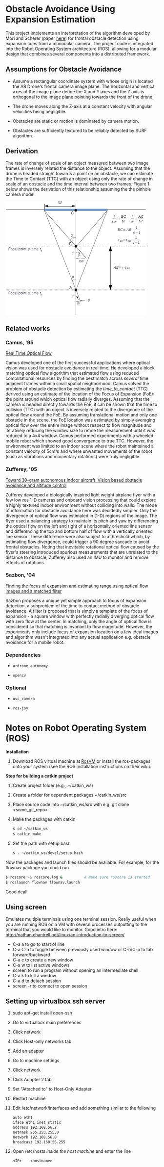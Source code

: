 # Obstacle Avoidance Using Expansion Estimation

This project implements an interpretation of the algorithm developed by Mori and Scherer (paper [here](https://www-preview.ri.cmu.edu/pub_files/2013/5/monocularObstacleAvoidance.pdf)) for frontal obstacle detection using expansion cues from a monocular camera. The project code is integrated into the Robot Operating System architecture (ROS), allowing for a modular design that combines several components into a distributed framework.

## Assumptions for Obstacle Avoidance

+ Assume a rectangular coordinate system with whose origin is located the AR
Drone's frontal camera image plane. The horizontal and vertical axes
of the image plane define the X and Y axes and the Z axis is orthogonal to the image
plane pointing towards the front of the drone.

+ The drone moves along the Z-axis at a constant velocity with angular
velocities being negligible.

+ Obstacles are static or motion is dominated by camera motion.

+ Obstacles are sufficiently textured to be reliably detected by SURF algorithm.

## Derivation

The rate of change of scale of an object measured between two image frames is
inversely related the distance to the object. Assuming that the drone is headed
straight towards a point on an obstacle, we can estimate the Time to Contact
(TTC) with an object using only the rate of change in scale of an obstacle and
the time interval between two frames. Figure 1 below shows the derivation of
this relationship assuming the the pinhole camera model.

![Estimating TTC](ttc_diagram.png "Estimating TTC")

## Related works

### Camus, '95
[Real Time Optical Flow](ftp://ftp.cs.brown.edu/pub/techreports/94/cs94-36.pdf) 

Camus developed one of the first successful applications where optical vision was used for obstacle avoidance in real time. He developed a block matching optical flow algorithm that estimated flow using reduced computational resources by finding the best match across _several_ time adjacent frames within a small spatial neighborhood. Camus solved the problem of obstacle detection by estimating the _time_to_contact_ (TTC) derived using an estimate of the location of the Focus of Expansion (FoE): the point around which optical flow radially diverges. Assuming that the camera is headed directly towards the FoE, it can be shown that the time to collision (TTC) with an object is inversely related to the divergence of the optical flow around the FoE. By assuming translational motion and only one obstacle in the scene, the FoE location was estimated by simply averaging optical flow over the entire image without respect to flow magnitude and iteratively reducing the window size to refine the measurement until it was reduced to a 4x4 window. Camus performed experiments with a wheeled mobile robot which showed good convergence to true TTC. However, the environment was limited to an indoor scene where the robot maintained a constant velocity of 5cm/s and where unwanted movements of the robot (such as vibrations and momentary rotations) were truly negligible.

### Zufferey, '05
[Toward 30-gram autonomous indoor aircraft: Vision based obstacle avoidance and altitude control](http://ieeexplore.ieee.org/xpl/login.jsp?tp=&arnumber=1570504&url=http%3A%2F%2Fieeexplore.ieee.org%2Fxpls%2Fabs_all.jsp%3Farnumber%3D1570504)

Zufferey developed a biologically inspired light weight airplane flyer with a few low res 1-D cameras and onboard vision processing that could explore a highly textured indoor environment without colliding into walls. The mode of information for obstacle avoidance here was decidedly simpler. Only the divergence of optical flow was estimated in (1-D) regions of the image. The flyer used a balancing strategy to maintain its pitch and yaw by differencing the optical flow on the left and right of a horizontally oriented line sensor and differencing the top and bottom half of flow with a vertically oriented line sensor. These difference were also subject to a threshold which, by estimating flow divergence, could trigger a 90 degree saccade to avoid frontal obstacles. Noting that inevitable rotational optical flow caused by the flyer's steering introduced spurious measurements that are unrelated to the distance to obstacle, Zufferey also used an IMU to monitor and remove effects of rotations.

### Sazbon, '04
[Finding the focus of expansion and estimating range using optical flow images and a matched filter](http://www.google.com/url?sa=t&rct=j&q=&esrc=s&source=web&cd=1&ved=0CB8QFjAA&url=http%3A%2F%2Fwww.researchgate.net%2Fpublication%2F220465015_Finding_the_focus_of_expansion_and_estimating_range_using_optical_flow_images_and_a_matched_filter%2Flinks%2F0912f5075b9704d923000000&ei=F3XqU7qMA6r1iwLG-YHIBA&usg=AFQjCNF870JdXZkd6Ne0rBoI4OS2Sw5ACg&sig2=wuc9MCENfjcY5n8TIi74Tw&bvm=bv.72676100,d.cGE)

Sazbon proposes a unique yet simple approach to focus of expansion detection, a subproblem of the time to contact method of obstacle avoidance. A filter is proposed that is simply a template of the focus of expansion - a square window with perfectly radially diverging optical flow with zero flow at the center. In matching, only the angle of optical flow is considered so that matching is invariant to flow magnitude. However, the experiments only include focus of expansion location on a few ideal images and algorithm wasn't integrated into any actual application e.g. obstacle avoidance for a mobile robot.

### Dependencies


- `ardrone_autonomy`

- `opencv`


### Optional

* `uvc_camera`

- `ros-joy`

# Notes on Robot Operating System (ROS) 

**Installation**

1. Download ROS virtual machine at [RosVM](http://nootrix.com/downloads/#RosVM) or install the ros-packages onto your system (see the ROS installation instructions on their wiki).

**Step for building a catkin project**

1. Create project folder (e.g., ~/catkin_ws)

2. Create a folder for dependent packages ~/catkin_ws/src

3. Place source code into ~/catkin_ws/src with e.g. git clone <some_git_repo>

4. Make the packages with catkin

    ```bash
    $ cd ~/catkin_ws
    $ catkin_make
    ```

7. Set the path with setup.bash
    ```bash
    $ . ~/catkin_ws/devel/setup.bash
    ```

Now the packages and launch files should be available. For example, for the flownav package you could run
```bash
$ roscore >& roscore.log &          # make sure roscore is started
$ roslaunch flownav flownav.launch
```

Good deal!


## Using screen

Emulates multiple terminals using one terminal session. Really useful when you
are running ROS on a VM with several processes outputting to the terminal that
you would like to monitor. Good intro here:
http://nathan.chantrell.net/linux/an-introduction-to-screen/

* C-a a to go to start of line
* C-a C-a to toggle between previously used window or C-n/C-p to tab forward/backward
* C-a c to create a new window
* C-a w to list active windows
* screen <some program> to run a program without opening an intermediate shell
* C-a k to kill a window
* C-a d to detach session
* screen -r to connect to open session


## Setting up virtualbox ssh server

1. sudo apt-get install open-ssh

2. Go to virtualbox main preferences
  1. Click network
  2. Click Host-only networks tab
  3. Add an adapter

3. Go to machine settings
  1. Click network
  2. Click Adapter 2 tab
  3. Set "Attached to" to Host-Only Adapter
  4. Restart machine

4. Edit /etc/network/interfaces and add something similar to the following

    ```
    auto eth1
    iface eth1 inet static
    address 192.168.56.2
    netmask 255.255.255.0
    network 192.168.56.0
    broadcast 192.168.56.255
    ```

5. Open /etc/hosts _inside the host machine_ and enter the line

    ```
    <IP>    <hostname>
    ```
